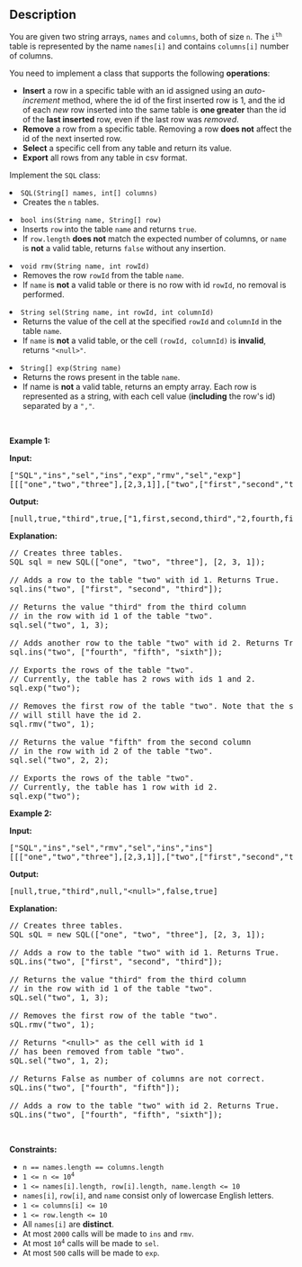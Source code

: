 ## Description

<!-- description:start -->

<p>You are given two string arrays, <code>names</code> and <code>columns</code>, both of size <code>n</code>. The <code>i<sup>th</sup></code> table is represented by the name <code>names[i]</code> and contains <code>columns[i]</code> number of columns.</p>

<p>You need to implement a class that supports the following <strong>operations</strong>:</p>

<ul>
	<li><strong>Insert</strong> a row in a specific table with an id assigned using an <em>auto-increment</em> method, where the id of the first inserted row is 1, and the id of each <em>new </em>row inserted into the same table is <strong>one greater</strong> than the id of the <strong>last inserted</strong> row, even if the last row was <em>removed</em>.</li>
	<li><strong>Remove</strong> a row from a specific table. Removing a row <strong>does not</strong> affect the id of the next inserted row.</li>
	<li><strong>Select</strong> a specific cell from any table and return its value.</li>
	<li><strong>Export</strong> all rows from any table in csv format.</li>
</ul>

<p>Implement the <code>SQL</code> class:</p>
<li><code>SQL(String[] names, int[] columns)</code>
<ul>
	<li>Creates the <code>n</code> tables.</li>
</ul>
</li>
<li><code>bool ins(String name, String[] row)</code>
<ul>
	<li>Inserts <code>row</code> into the table <code>name</code> and returns <code>true</code>.</li>
	<li>If <code>row.length</code> <strong>does not</strong> match the expected number of columns, or <code>name</code> is <strong>not</strong> a valid table, returns <code>false</code> without any insertion.</li>
</ul>
</li>
<li><code>void rmv(String name, int rowId)</code>
<ul>
	<li>Removes the row <code>rowId</code> from the table <code>name</code>.</li>
	<li>If <code>name</code> is <strong>not</strong> a valid table or there is no row with id <code>rowId</code>, no removal is performed.</li>
</ul>
</li>
<li><code>String sel(String name, int rowId, int columnId)</code>
<ul>
	<li>Returns the value of the cell at the specified <code>rowId</code> and <code>columnId</code> in the table <code>name</code>.</li>
	<li>If <code>name</code> is <strong>not</strong> a valid table, or the cell <code>(rowId, columnId)</code> is <strong>invalid</strong>, returns <code>&quot;&lt;null&gt;&quot;</code>.</li>
</ul>
</li>
<li><code>String[] exp(String name)</code>
<ul>
	<li>Returns the rows present in the table <code>name</code>.</li>
	<li>If name is <strong>not</strong> a valid table, returns an empty array. Each row is represented as a string, with each cell value (<strong>including</strong> the row&#39;s id) separated by a <code>&quot;,&quot;</code>.</li>
</ul>
</li>

<p>&nbsp;</p>
<p><strong class="example">Example 1:</strong></p>

<div class="example-block">
<p><strong>Input:</strong></p>

<pre class="example-io">
[&quot;SQL&quot;,&quot;ins&quot;,&quot;sel&quot;,&quot;ins&quot;,&quot;exp&quot;,&quot;rmv&quot;,&quot;sel&quot;,&quot;exp&quot;]
[[[&quot;one&quot;,&quot;two&quot;,&quot;three&quot;],[2,3,1]],[&quot;two&quot;,[&quot;first&quot;,&quot;second&quot;,&quot;third&quot;]],[&quot;two&quot;,1,3],[&quot;two&quot;,[&quot;fourth&quot;,&quot;fifth&quot;,&quot;sixth&quot;]],[&quot;two&quot;],[&quot;two&quot;,1],[&quot;two&quot;,2,2],[&quot;two&quot;]]
</pre>

<p><strong>Output:</strong></p>

<pre class="example-io">
[null,true,&quot;third&quot;,true,[&quot;1,first,second,third&quot;,&quot;2,fourth,fifth,sixth&quot;],null,&quot;fifth&quot;,[&quot;2,fourth,fifth,sixth&quot;]]</pre>

<p><strong>Explanation:</strong></p>

<pre class="example-io">
// Creates three tables.
SQL sql = new SQL([&quot;one&quot;, &quot;two&quot;, &quot;three&quot;], [2, 3, 1]);

// Adds a row to the table &quot;two&quot; with id 1. Returns True.
sql.ins(&quot;two&quot;, [&quot;first&quot;, &quot;second&quot;, &quot;third&quot;]);

// Returns the value &quot;third&quot; from the third column
// in the row with id 1 of the table &quot;two&quot;.
sql.sel(&quot;two&quot;, 1, 3);

// Adds another row to the table &quot;two&quot; with id 2. Returns True.
sql.ins(&quot;two&quot;, [&quot;fourth&quot;, &quot;fifth&quot;, &quot;sixth&quot;]);

// Exports the rows of the table &quot;two&quot;.
// Currently, the table has 2 rows with ids 1 and 2.
sql.exp(&quot;two&quot;);

// Removes the first row of the table &quot;two&quot;. Note that the second row
// will still have the id 2.
sql.rmv(&quot;two&quot;, 1);

// Returns the value &quot;fifth&quot; from the second column
// in the row with id 2 of the table &quot;two&quot;.
sql.sel(&quot;two&quot;, 2, 2);

// Exports the rows of the table &quot;two&quot;.
// Currently, the table has 1 row with id 2.
sql.exp(&quot;two&quot;);
</pre>
</div>

<p><strong class="example">Example 2:</strong></p>

<div class="example-block">
<p><strong>Input:</strong></p>

<pre class="example-io">
[&quot;SQL&quot;,&quot;ins&quot;,&quot;sel&quot;,&quot;rmv&quot;,&quot;sel&quot;,&quot;ins&quot;,&quot;ins&quot;]
[[[&quot;one&quot;,&quot;two&quot;,&quot;three&quot;],[2,3,1]],[&quot;two&quot;,[&quot;first&quot;,&quot;second&quot;,&quot;third&quot;]],[&quot;two&quot;,1,3],[&quot;two&quot;,1],[&quot;two&quot;,1,2],[&quot;two&quot;,[&quot;fourth&quot;,&quot;fifth&quot;]],[&quot;two&quot;,[&quot;fourth&quot;,&quot;fifth&quot;,&quot;sixth&quot;]]]
</pre>

<p><strong>Output:</strong></p>

<pre class="example-io">
[null,true,&quot;third&quot;,null,&quot;&lt;null&gt;&quot;,false,true]
</pre>

<p><strong>Explanation:</strong></p>

<pre class="example-io">
// Creates three tables.
SQL sQL = new SQL([&quot;one&quot;, &quot;two&quot;, &quot;three&quot;], [2, 3, 1]); 

// Adds a row to the table &quot;two&quot; with id 1. Returns True. 
sQL.ins(&quot;two&quot;, [&quot;first&quot;, &quot;second&quot;, &quot;third&quot;]); 

// Returns the value &quot;third&quot; from the third column 
// in the row with id 1 of the table &quot;two&quot;.
sQL.sel(&quot;two&quot;, 1, 3); 

// Removes the first row of the table &quot;two&quot;.
sQL.rmv(&quot;two&quot;, 1); 

// Returns &quot;&lt;null&gt;&quot; as the cell with id 1 
// has been removed from table &quot;two&quot;.
sQL.sel(&quot;two&quot;, 1, 2); 

// Returns False as number of columns are not correct.
sQL.ins(&quot;two&quot;, [&quot;fourth&quot;, &quot;fifth&quot;]); 

// Adds a row to the table &quot;two&quot; with id 2. Returns True.
sQL.ins(&quot;two&quot;, [&quot;fourth&quot;, &quot;fifth&quot;, &quot;sixth&quot;]); 
</pre>
</div>

<p>&nbsp;</p>
<p><strong>Constraints:</strong></p>

<ul>
	<li><code>n == names.length == columns.length</code></li>
	<li><code>1 &lt;= n &lt;= 10<sup>4</sup></code></li>
	<li><code>1 &lt;= names[i].length, row[i].length, name.length &lt;= 10</code></li>
	<li><code>names[i]</code>, <code>row[i]</code>, and <code>name</code> consist only of lowercase English letters.</li>
	<li><code>1 &lt;= columns[i] &lt;= 10</code></li>
	<li><code>1 &lt;= row.length &lt;= 10</code></li>
	<li>All <code>names[i]</code> are <strong>distinct</strong>.</li>
	<li>At most <code>2000</code> calls will be made to <code>ins</code> and <code>rmv</code>.</li>
	<li>At most <code>10<sup>4</sup></code> calls will be made to <code>sel</code>.</li>
	<li>At most <code>500</code> calls will be made to <code>exp</code>.</li>
</ul>

<p>&nbsp;</p>

<!-- description:end -->